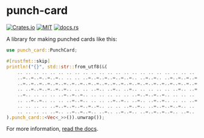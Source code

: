 # punch-card

[![Crates.io](https://img.shields.io/crates/v/punch-card)](https://crates.io/crates/punch-card) [![MIT](https://img.shields.io/crates/l/punch-card)](./LICENSE) [![docs.rs](https://img.shields.io/docsrs/punch-card)](https://docs.rs/punch-card)

A library for making punched cards like this:

```rust
use punch_card::PunchCard;

#[rustfmt::skip]
println!("{}", std::str::from_utf8(&(
    .. .. .. .. .. .. .. .. .. .. .. .. .. .. .. .. .. .. .. .. .. .. .. .. .. .. .. .. .. .. .. .. .. .. .. ..,
    ..=..=..=..=..=.. .. .. ..=..=..=..=..=..=.. ..=..=.. ..=..=..=..=..=..=.. ..=..=..=..=..=.. ..=..=..=..=..,
    ..=..=..=..=..=..=..=..=..=..=..=..=..=..=..=..=..=..=..=..=..=..=..=..=..=..=..=..=..=..=..=..=..=..=..=..,
    .. ..=..=..=..=..=.. .. .. ..=.. ..=.. ..=.. .. .. .. .. ..=.. ..=.. ..=.. ..=..=.. .. .. .. .. .. ..=.. ..,
    ..=.. .. .. .. ..=..=..=.. .. .. .. .. .. ..=..=..=..=.. .. .. .. .. .. ..=.. .. ..=.. ..=..=.. .. .. .. ..,
    .. ..=..=.. .. .. ..=..=.. .. .. ..=..=.. ..=.. ..=..=.. .. .. ..=..=.. ..=.. ..=..=.. .. ..=.. .. .. ..=..,
    .. .. .. .. ..=..=..=..=..=..=.. .. .. ..=..=.. ..=..=..=..=.. .. .. ..=..=.. .. ..=..=.. .. ..=.. ..=.. ..,
    .. .. .. .. ..=.. ..=..=..=.. ..=.. ..=..=.. ..=..=..=..=.. ..=.. ..=..=..=.. ..=.. ..=.. ..=..=..=.. .. ..,
).punch_card::<Vec<_>>()).unwrap());
```

For more information, [read the docs](https://docs.rs/punch-card).
